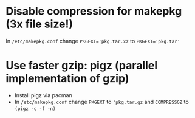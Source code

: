 # Disable compression for makepkg (3x file size!)
In `/etc/makepkg.conf` change `PKGEXT='pkg.tar.xz` to `PKGEXT='pkg.tar'`

# Use faster gzip: pigz (parallel implementation of gzip)
- Install pigz via pacman
- In `/etc/makepkg.conf` change `PKGEXT` to `'pkg.tar.gz` and `COMPRESSGZ` to `(pigz -c -f -n)`
